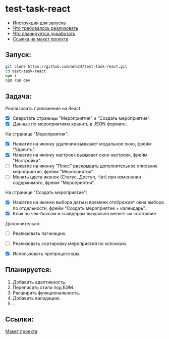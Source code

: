 # test-task-react

- [Инструкция для запуска](#запуск)
- [Что требовалось реализовать](#задача)
- [Что планируется доработать](#планируется)
- [Ссылка на макет проекта](#ссылки)



## Запуск:

```bash
git clone https://github.com/anb24/test-task-react.git
cd test-task-react
npm i
npm run dev
```



## Задача:

Реализовать приложение на React.

- [x] Сверстать страницы "Мероприятия" и "Создать мероприятие".
- [x] Данные по мероприятиям хранить в JSON формате.

На странице "Мероприятия":
- [x] Нажатие на иконку удаления вызывает модальное окно, фрейм "Удалить".
- [x] Нажатие на иконку настроек вызывает окно настроек, фрейм "Настройки".
- [ ] Нажатие на иконку "Плюс" раскрывать дополнительное описание мероприятия, фрейм "Мероприятия".
- [ ] Менять цвета иконок (Статус, Доступ, Чат) при изменении содержимого, фрейм "Мероприятия".

На странице "Создать мероприятие":
- [x] Нажатие на иконки выбора даты и времени отображает окна выбора по отдельности, фрейм "Создать мероприятие + календарь".
- [x] Клик по чек-боксам и слайдерам визуально меняет их состояние.

Дополнительно:
- [ ] Реализовать пагинацию.
- [ ] Реализовать сортировку мероприятий по колонкам.
- [x] Использовать препроцессоры.



## Планируется:

1) Добавить адаптивность.
2) Переписать стили под БЭМ.
3) Расширить функциональность.
4) Добавить валидацию.
5) ...



## Ссылки:

[Макет проекта](https://www.figma.com/file/NhMEYzip8VLEns24Zd3gHQ/inwebsale-v-0.2?node-id=14%3A72&t=0fyCIOwqzaTV4ZPJ-1 "Figma")


